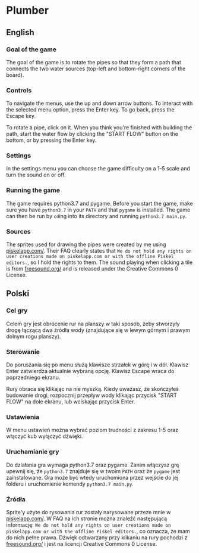# Plumber

## English

### Goal of the game
The goal of the game is to rotate the pipes so that they form a path that connects 
the two water sources (top-left and bottom-right corners of the board). 

### Controls
To navigate the menus, use the up and down arrow buttons. To interact with the
selected menu option, press the Enter key. To go back, press the Escape key.

To rotate a pipe, click on it. When you think you're finished with building the path, start
the water flow by clicking the "START FLOW" button on the bottom, or by pressing the
Enter key.

### Settings
In the settings menu you can choose the game difficulty on a 1-5 scale and turn the
sound on or off.

### Running the game
The game requires python3.7 and pygame. Before you start the game, make sure you have `python3.7`
in your `PATH` and that `pygame` is installed. The game can then be run by `cd`ing into
its directory and running `python3.7 main.py`.

### Sources

The sprites used for drawing the pipes were created by me using [piskelapp.com/](www.piskelapp.com/).
Their FAQ clearly states that `We do not hold any rights on user creations made on piskelapp.com or with the offline Piskel editors.`,
so I hold the rights to them. The sound playing when clicking a tile is from 
[freesound.org/](https://freesound.org/people/GameAudio/sounds/220210/) and is released
under the Creative Commons 0 License.

## Polski

### Cel gry
Celem gry jest obrócenie rur na planszy w taki sposób, żeby stworzyły drogę łączącą
dwa źródła wody (znajdujące się w lewym górnym i prawym dolnym rogu planszy).

### Sterowanie
Do poruszania się po menu służą klawisze strzałek w górę i w dół. Klawisz Enter
zatwierdza aktualnie wybraną opcję. Klawisz Escape wraca do poprzedniego ekranu.

Rury obraca się klikając na nie myszką. Kiedy uważasz, że skończyłeś budowanie drogi,
rozpocznij przepływ wody klikając przycisk "START FLOW" na dole ekranu, lub 
wciskając przycisk Enter.

### Ustawienia
W menu ustawień można wybrać poziom trudności z zakresu 1-5 oraz włączyć kub wyłączyć
dźwięki.

### Uruchamianie gry
Do działania gra wymaga python3.7 oraz pygame. Zanim włączysz grę upewnij się, że `python3.7`
znajduje się w twoim `PATH` oraz że `pygame` jest zainstalowane. Gra może być wtedy uruchomiona
przez wejście do jej folderu i uruchomienie komendy `python3.7 main.py`.

### Źródła
Sprite'y użyte do rysowania rur zostały narysowane przeze mnie w [piskelapp.com/](www.piskelapp.com/).
W FAQ na ich stronie można znaleźć następującą informację: `We do not hold any rights on user creations made on piskelapp.com or with the offline Piskel editors.`,
co oznacza, że mam do nich pełne prawa. Dźwięk odtwarzany przy klikaniu na rury pochodzi z
[freesound.org/](https://freesound.org/people/GameAudio/sounds/220210/) i jest na licencji
Creative Commons 0 License.
